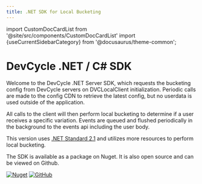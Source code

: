 ```yaml
---
title: .NET SDK for Local Bucketing
---
```


import CustomDocCardList from '@site/src/components/CustomDocCardList'
import {useCurrentSidebarCategory} from '@docusaurus/theme-common';

# DevCycle .NET / C# SDK

Welcome to the DevCycle .NET Server SDK, which requests the bucketing config from DevCycle servers on DVCLocalClient initialization.
Periodic calls are made to the config CDN to retrieve the latest config, but no userdata is used outside of the application.

All calls to the client will then perform local bucketing to determine if a user receives a specific variation.
Events are queued and flushed periodically in the background to the events api including the user body.

This version uses [.NET Standard 2.1](https://docs.microsoft.com/en-us/dotnet/standard/net-standard?tabs=net-standard-2-1) and utilizes more resources to perform local bucketing.

<CustomDocCardList items={useCurrentSidebarCategory().items} columnWidth={4} />

The SDK is available as a package on Nuget. It is also open source and can be viewed on Github.

[![Nuget](https://badgen.net/nuget/v/DevCycle.SDK.Server.Local)](https://www.nuget.org/packages/DevCycle.SDK.Server.Local/)
[![GitHub](https://img.shields.io/github/stars/devcyclehq/dotnet-server-sdk.svg?style=social&label=Star&maxAge=2592000)](https://github.com/DevCycleHQ/dotnet-server-sdk)
